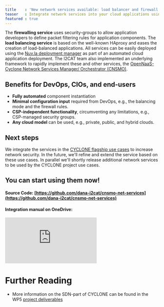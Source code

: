 ```yaml
---
title    : 'New network services available: load balancer and firewall'
teaser   : Integrate network services into your cloud applications using our ready-to-deploy modules to increase security and lower maintenance efforts.
featured : true
---
```

The **firewalling service** uses security-groups to allow application developers to define packet filtering rules for application components. The **load balancing service** is based on the well-known HAproxy and eases the creation of load-balanced applications. All services can be easily deployed using the [Nuv.la deployment manager](/software.html#nuvla) as part of an automated cloud application deployment. The I2CAT team also implemented an underlying framework to rapidly implement these and other services, the [OpenNaaS-Cyclone Network Services Manager/ Orchestrator (CNSMO)](https://github.com/dana-i2cat/cnsmo).

## Benefits for DevOps, CIOs, and end-users

* **Fully automated** component instantiation
* **Minimal configuration input** required from DevOps, e.g., the balancing mode and the firewall rules.
* **CSP-independent functionality**, circumventing any limitations, e.g., CSP-managed security groups.
* **Any cloud model** can be used, e.g., private, public, and hybrid clouds.

## Next steps

We integrate the services in the [CYCLONE flagship use cases](/usecases.html) to increase network security. In the future, we'll refine and extend the service based on these use cases. In parallel we'll shortly release additional network services to be used by the CYCLONE project use cases.

## You can start using them now!

#### Source Code: [https://github.com/dana-i2cat/cnsmo-net-services](https://github.com/dana-i2cat/cnsmo-net-services)

#### Integration manual on OneDrive:

<iframe src="https://onedrive.live.com/embed?cid=2C3033FE409659BD&resid=2C3033FE409659BD%211318&authkey=ADF6ojMC-0Dh1UE&em=2" frameborder="0" scrolling="no"></iframe>

# Further Reading

* More information on the SDN-part of CYCLONE can be found in the WP5 [project deliverables](/deliverables.html) 
